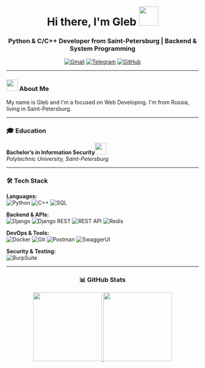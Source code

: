 <!--
**RediXred/RediXred** is a ✨ _special_ ✨ repository because its `README.md` (this file) appears on your GitHub profile.

Here are some ideas to get you started:

- 🔭 I’m currently working on ...
- 🌱 I’m currently learning ...
- 👯 I’m looking to collaborate on ...
- 🤔 I’m looking for help with ...
- 💬 Ask me about ...
- 📫 How to reach me: ...
- 😄 Pronouns: ...
- ⚡ Fun fact: ...
-->
<!--# GLEB SEROV

📍 Saint Petersburg • 📧 xred337@gmail.com • ✉️ Telegram: @g4grey  
-->
<!--
<div align="center">
  <img src="https://camo.githubusercontent.com/99110c0b2dfc766d40af49a0a15b81297c9f7995915a64966d00c585714ab9ee/68747470733a2f2f6d656469612e67697068792e636f6d2f6d656469612f6d47634e6a736657416a593541455a4e77362f67697068792e676966" alt="Banner" width="800"/>
</div> -->

<h1 align="center">Hi there, I'm Gleb <img src="https://media.giphy.com/media/mGcNjsfWAjY5AEZNw6/giphy.gif" width="50"></h1>
<h3 align="center">Python & C/C++ Developer from Saint-Petersburg | Backend & System Programming</h3>

<!-- Кнопки соцсетей 
<p align="center">
  <a href="https://t.me/g4grey">
    <img src="https://img.shields.io/badge/Telegram-2CA5E0?style=for-the-badge&logo=telegram&logoColor=white"/>
  </a>
  <a href="mailto:xred337@gmail.com">
    <img src="https://img.shields.io/badge/Gmail-D14836?style=for-the-badge&logo=gmail&logoColor=white"/>
  </a>
</p>-->

<p align="center">
  <a href="mailto:xred337@gmail.com"><img src="https://img.shields.io/badge/Gmail-D14836?style=flat-square&logo=gmail&logoColor=white" alt="Gmail"></a>
  <a href="https://t.me/g4grey"><img src="https://img.shields.io/badge/Telegram-2CA5E0?style=flat-square&logo=telegram&logoColor=white" alt="Telegram"></a>
  <a href="https://github.com/RediXred"><img src="https://img.shields.io/github/followers/RediXred?label=Follow&style=flat-square&logo=github" alt="GitHub"></a>
</p>

---

### <img src="https://user-images.githubusercontent.com/74038190/216654116-d0e8d227-7977-4edc-8d36-63461bda9503.gif" width="30"> About Me
My name is Gleb and I'm a focused on Web Developing. I'm from Russia, living in Saint-Petersburg.

---

### 🎓 Education  
**Bachelor’s in Information Security<img src="https://media.giphy.com/media/WUlplcMpOCEmTGBtBW/giphy.gif" width="30">**  
<i>Polytechnic University, Saint-Petersburg</i>

---

### 🛠 Tech Stack  

**Languages:**  
![Python](https://img.shields.io/badge/Python-3776AB?style=flat&logo=python&logoColor=white)
![C++](https://img.shields.io/badge/C++-00599C?style=flat&logo=c%2B%2B&logoColor=white)
![SQL](https://img.shields.io/badge/SQL-4479A1?style=flat&logo=postgresql&logoColor=white)  

**Backend & APIs:**  
![Django](https://img.shields.io/badge/Django-092E20?style=flat&logo=django&logoColor=white)
![Django REST](https://img.shields.io/badge/Django_REST-ff1709?style=flat&logo=django&logoColor=white)
![REST API](https://img.shields.io/badge/REST_API-FF6C37?style=flat&logo=rest&logoColor=white)
![Redis](https://img.shields.io/badge/Redis-DC382D?style=flat&logo=redis&logoColor=white)  

**DevOps & Tools:**  
![Docker](https://img.shields.io/badge/Docker-2496ED?style=flat&logo=docker&logoColor=white)
![Git](https://img.shields.io/badge/Git-F05032?style=flat&logo=git&logoColor=white)
![Postman](https://img.shields.io/badge/Postman-FF6C37?style=flat&logo=postman&logoColor=white)
![SwaggerUI](https://img.shields.io/badge/SwaggerUI-85EA2D?style=flat&logo=swagger&logoColor=black)  

**Security & Testing:**  
![BurpSuite](https://img.shields.io/badge/Burp_Suite-FF6C37?style=flat&logo=burpsuite&logoColor=white)

---

<div align="center">
<h3>📊 GitHub Stats</h3>
</div>
<div align="center">
  <a href="https://github.com/RediXred">
    <img height="180em" src="https://github-readme-stats.vercel.app/api?username=RediXred&show_icons=true&theme=radical"/>
    <img height="180em" src="https://github-readme-stats.vercel.app/api/top-langs/?username=RediXred&layout=compact&theme=radical"/>
  </a>
</div>

